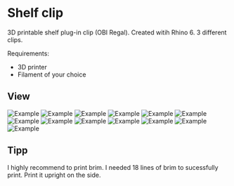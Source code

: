 # Shelf clip
3D printable shelf plug-in clip (OBI Regal). Created witih Rhino 6.
3 different clips.

Requirements:
* 3D printer 
* Filament of your choice

## View
![Example](side.jpg)
![Example](iso1.jpg)
![Example](iso2.jpg)
![Example](top.jpg)
![Example](iso-hook.jpg)
![Example](iso-back-clip.jpg)
![Example](20190730-DSC03890.jpg)
![Example](20190730-DSC03893.jpg)
![Example](20190730-DSC03894.jpg)
![Example](20190730-DSC03895.jpg)
![Example](20190730-DSC03897.jpg)
![Example](20190730-DSC03901.jpg)
![Example](20190824_100510.jpg)

## Tipp
I highly recommend to print brim. I needed 18 lines of brim to sucessfully print.
Print it upright on the side.
